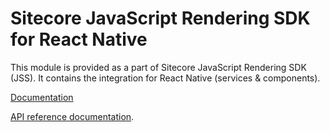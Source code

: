# Sitecore JavaScript Rendering SDK for React Native

This module is provided as a part of Sitecore JavaScript Rendering SDK (JSS). It contains the integration for React Native (services & components).

<!---
@TODO: Update to version 20.0.0 docs before release
-->
[Documentation](https://doc.sitecore.com/xp/en/developers/hd/190/sitecore-headless-development/sitecore-javascript-rendering-sdk--jss--for-react-native.html)

[API reference documentation](/ref-docs/sitecore-jss-react-native/).
